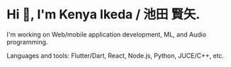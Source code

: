 # Hi 👋, I'm Kenya Ikeda / 池田 賢矢.

I'm working on Web/mobile application development, ML, and Audio programming.

Languages and tools: Flutter/Dart, React, Node.js, Python, JUCE/C++, etc.
